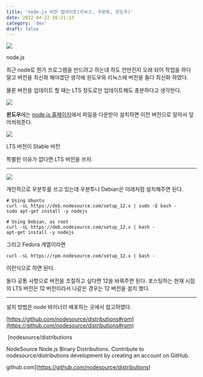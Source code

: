 ```yaml
---
title: 'node.js 버전 업데이트(리눅스, 우분투, 윈도우)'
date: 2022-04-22 16:21:13
category: 'dev'
draft: false
---
```


![](https://blog.kakaocdn.net/dn/niJYM/btqARX8o13R/k5l74CvtivCQEu6QEXfK01/img.png)

node.js

최근 node로 뭔가 프로그램을 만드려고 하는데 하도 안만진지 오래 되어 작업을 하다 말고 버전을 최신화 해야겠단 생각에 윈도우와 리눅스에 버전을 둘다 최신화 하였다. 

물론 버전을 업데이트 할 때는 LTS 정도로만 업데이트해도 충분하다고 생각한다. 

![](https://blog.kakaocdn.net/dn/nQYjd/btqAQNZVuld/2A3LpAchmKPJshKVZKmKUk/img.png)

**윈도우**에는 [node.js 홈페이지](https://nodejs.org/en/)에서 파일을 다운받아 설치하면 이전 버전으로 알아서 덮어씌워준다.

![](https://blog.kakaocdn.net/dn/caUDz6/btqASygfMfx/1L5sVc0Zvibgfz8hK2cvN1/img.png)

LTS 버전이 Stable 버전

특별한 이유가 없다면 LTS 버전을 쓰자.

* * *

![](https://blog.kakaocdn.net/dn/V1Oed/btqAOJxdTcp/c18CCmogec2wGQBT9tqqT0/img.png)

개인적으로 우분투를 쓰고 있는데 우분투나 Debian은 아래처럼 설치해주면 된다.

    # Using Ubuntu
    curl -sL https://deb.nodesource.com/setup_12.x | sudo -E bash -
    sudo apt-get install -y nodejs
    
    # Using Debian, as root
    curl -sL https://deb.nodesource.com/setup_12.x | bash -
    apt-get install -y nodejs
    

그리고 Fedora 계열이라면

    curl -sL https://rpm.nodesource.com/setup_12.x | bash -

이런식으로 하면 된다. 

둘다 공통 사항으로 버전을 조절하고 싶다면 12을 바꿔주면 된다. 포스팅하는 현재 시점의 LTS 버전은 12 버전이라서 나같은 경우는 12 버전을 설치 했다.

* * *

설치 방법은 node 바이너리 배포하는 곳에서 참고하였다. 

[https://github.com/nodesource/distributions#rpm](https://github.com/nodesource/distributions#rpm)

 [nodesource/distributions

NodeSource Node.js Binary Distributions. Contribute to nodesource/distributions development by creating an account on GitHub.

github.com](https://github.com/nodesource/distributions)
